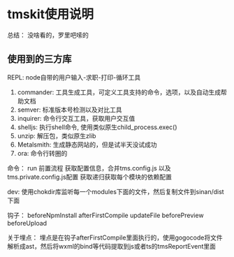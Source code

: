 # tmskit使用说明
总结： 没啥看的，罗里吧嗦的

## 使用到的三方库
REPL: node自带的用户输入-求职-打印-循环工具
1. commander: 工具生成工具，可定义工具支持的命令，选项，以及自动生成帮助文档
2. semver: 标准版本号检测以及对比工具
3. inquirer: 命令行交互工具，获取用户交互值
4. shelljs: 执行shell命令, 使用类似原生child_process.exec()
5. unzip: 解压包，类似原生zlib
6. Metalsmith: 生成静态网站的，但是试半天没试成功
7. ora: 命令行转圈的


命令：
run 
前置流程
获取配置信息，合并tms.config.js 以及 tms.private.config.js配置
获取递归获取每个模块的依赖配置

dev:
使用chokdir库监听每一个modules下面的文件，然后复制文件到sinan/dist下面

钩子：
beforeNpmInstall
afterFirstCompile
updateFile
beforePreview
beforeUpload

关于埋点：
埋点是在钩子afterFirstCompile里面执行的，使用gogocode将文件解析成ast，然后将wxml的bind等代码提取到js或者ts的tmsReportEvent里面





